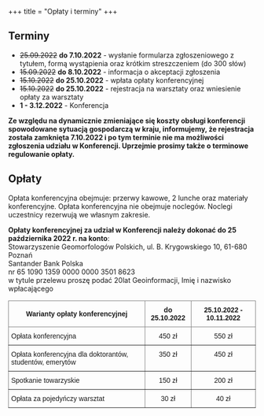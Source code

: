 +++
title = "Opłaty i terminy"
+++

## Terminy 

- ~~25.09.2022~~ **do 7.10.2022** - wysłanie formularza zgłoszeniowego z tytułem, formą wystąpienia oraz krótkim streszczeniem (do 300 słów) 
- ~~15.09.2022~~ **do 8.10.2022** - informacja o akceptacji zgłoszenia
- ~~15.10.2022~~ **do 25.10.2022** - wpłata opłaty konferencyjnej
- ~~15.10.2022~~ **do 25.10.2022** - rejestracja na warsztaty oraz wniesienie opłaty za warsztaty
- **1 - 3.12.2022** - Konferencja

**Ze względu na dynamicznie zmieniające się koszty obsługi konferencji spowodowane sytuacją gospodarczą w kraju, informujemy, że rejestracja została zamknięta 7.10.2022 i po tym terminie nie ma możliwości zgłoszenia udziału w Konferencji. Uprzejmie prosimy także o terminowe regulowanie opłaty.**

## Opłaty

Opłata konferencyjna obejmuje: przerwy kawowe, 2 lunche oraz materiały konferencyjne. Opłata konferencyjna nie obejmuje noclegów. Noclegi uczestnicy rezerwują we własnym zakresie. 

**Opłaty konferencyjnej za udział w Konferencji należy dokonać do 25 października 2022 r. na konto**: </br>
Stowarzyszenie Geomorfologów Polskich, ul. B. Krygowskiego 10, 61-680 Poznań </br>
Santander Bank Polska </br>
nr 65 1090 1359 0000 0000 3501 8623 </br>
w tytule przelewu proszę podać 20lat Geoinformacji, Imię i nazwisko wpłacającego</br>

<style type="text/css">
.tg  {border-collapse:collapse;border-spacing:0;}
.tg td{border-color:black;border-style:solid;border-width:1px;font-family:Arial, sans-serif;font-size:14px;
  overflow:hidden;padding:10px 5px;word-break:normal;}
.tg th{border-color:black;border-style:solid;border-width:1px;font-family:Arial, sans-serif;font-size:14px;
  font-weight:normal;overflow:hidden;padding:10px 5px;word-break:normal;}
.tg .tg-9wq8{border-color:inherit;text-align:center;vertical-align:middle}
.tg .tg-c3ow{border-color:inherit;text-align:center;vertical-align:top}
.tg .tg-0pky{border-color:inherit;text-align:left;vertical-align:top}
</style>
<table class="tg">
<thead>
  <tr>
    <th class="tg-9wq8"><span style="font-weight:bold">Warianty opłaty konferencyjnej </span></th>
    <th class="tg-9wq8"><span style="font-weight:bold">do 25.10.2022</span></th>
    <th class="tg-9wq8"><span style="font-weight:bold">25.10.2022 - 10.11.2022</span></th>
  </tr>
</thead>
<tbody>
  <tr>
    <td class="tg-0pky">Opłata konferencyjna</td>
    <td class="tg-c3ow">450 zł</td>
    <td class="tg-c3ow">550 zł</td>
  </tr>
  <tr>
    <td class="tg-0pky">Opłata konferencyjna dla doktorantów, studentów, emerytów</td>
    <td class="tg-c3ow">350 zł</td>
    <td class="tg-c3ow">450 zł</td>
  </tr>
  <tr>
    <td class="tg-0pky">Spotkanie towarzyskie</td>
    <td class="tg-c3ow">150 zł</td>
    <td class="tg-c3ow">200 zł</td>
  </tr>
  <tr>
    <td class="tg-0pky">Opłata za pojedyńczy warsztat</td>
    <td class="tg-c3ow">30 zł </td>
    <td class="tg-c3ow">40 zł</td>
  </tr>
</tbody>
</table>

